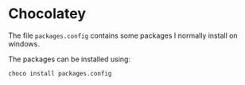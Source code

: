 # Chocolatey

The file `packages.config` contains some packages I normally install on windows.

The packages can be installed using:

```sh
choco install packages.config
```
